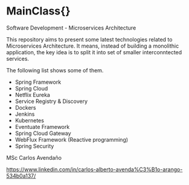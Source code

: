 # MainClass{}

Software Development - Microservices Architecture

This repository aims to present some latest technologies related to Microservices Architecture. It means, instead of building a monolithic application, the key idea is to split it into set of smaller interconntected services. 

The following list shows some of them. 

- Spring Framework
- Spring Cloud
- Netflix Eureka
- Service Registry & Discovery
- Dockers
- Jenkins
- Kubernetes
- Eventuate Framework
- Spring Cloud Gateway
- WebFlux Framework (Reactive programming)
- Spring Security

MSc Carlos Avendaño

https://www.linkedin.com/in/carlos-alberto-avenda%C3%B1o-arango-534b0a137/
